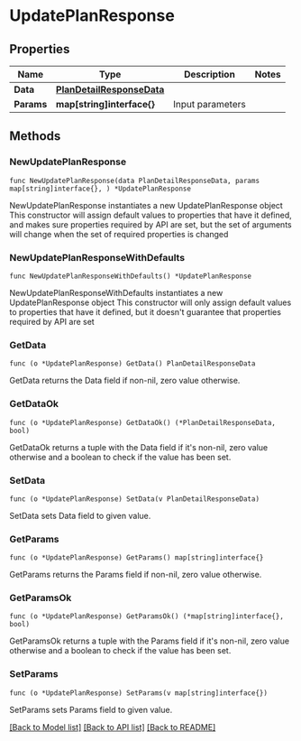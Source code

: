# UpdatePlanResponse

## Properties

Name | Type | Description | Notes
------------ | ------------- | ------------- | -------------
**Data** | [**PlanDetailResponseData**](PlanDetailResponseData.md) |  | 
**Params** | **map[string]interface{}** | Input parameters | 

## Methods

### NewUpdatePlanResponse

`func NewUpdatePlanResponse(data PlanDetailResponseData, params map[string]interface{}, ) *UpdatePlanResponse`

NewUpdatePlanResponse instantiates a new UpdatePlanResponse object
This constructor will assign default values to properties that have it defined,
and makes sure properties required by API are set, but the set of arguments
will change when the set of required properties is changed

### NewUpdatePlanResponseWithDefaults

`func NewUpdatePlanResponseWithDefaults() *UpdatePlanResponse`

NewUpdatePlanResponseWithDefaults instantiates a new UpdatePlanResponse object
This constructor will only assign default values to properties that have it defined,
but it doesn't guarantee that properties required by API are set

### GetData

`func (o *UpdatePlanResponse) GetData() PlanDetailResponseData`

GetData returns the Data field if non-nil, zero value otherwise.

### GetDataOk

`func (o *UpdatePlanResponse) GetDataOk() (*PlanDetailResponseData, bool)`

GetDataOk returns a tuple with the Data field if it's non-nil, zero value otherwise
and a boolean to check if the value has been set.

### SetData

`func (o *UpdatePlanResponse) SetData(v PlanDetailResponseData)`

SetData sets Data field to given value.


### GetParams

`func (o *UpdatePlanResponse) GetParams() map[string]interface{}`

GetParams returns the Params field if non-nil, zero value otherwise.

### GetParamsOk

`func (o *UpdatePlanResponse) GetParamsOk() (*map[string]interface{}, bool)`

GetParamsOk returns a tuple with the Params field if it's non-nil, zero value otherwise
and a boolean to check if the value has been set.

### SetParams

`func (o *UpdatePlanResponse) SetParams(v map[string]interface{})`

SetParams sets Params field to given value.



[[Back to Model list]](../README.md#documentation-for-models) [[Back to API list]](../README.md#documentation-for-api-endpoints) [[Back to README]](../README.md)


